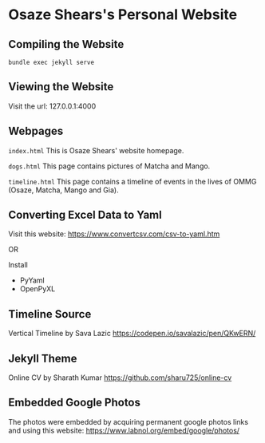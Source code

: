 # Osaze Shears's Personal Website

## Compiling the Website
```
bundle exec jekyll serve
```

## Viewing the Website
Visit the url: 127.0.0.1:4000

## Webpages
`index.html`
This is Osaze Shears' website homepage.

`dogs.html`
This page contains pictures of Matcha and Mango.

`timeline.html`
This page contains a timeline of events in the lives of OMMG (Osaze, Matcha, Mango and Gia).

## Converting Excel Data to Yaml
Visit this website: https://www.convertcsv.com/csv-to-yaml.htm

OR

Install 
- PyYaml
- OpenPyXL

## Timeline Source
Vertical Timeline by Sava Lazic
https://codepen.io/savalazic/pen/QKwERN/

## Jekyll Theme
Online CV by Sharath Kumar
https://github.com/sharu725/online-cv

## Embedded Google Photos

The photos were embedded by acquiring permanent google photos links and using this website: https://www.labnol.org/embed/google/photos/
